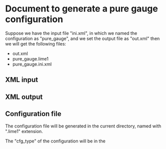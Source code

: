 # Document to generate a pure gauge configuration

Suppose we have the input file "ini.xml", in which we named the configuration as "pure_gauge", and we set the output file as "out.xml" then we will get the following files:

* out.xml
* pure_gauge.lime1
* pure_gauge.ini.xml


## XML input




## XML output


## Configuration file

The configuration file will be generated in the current directory, named with ".lime1" extension.

The "cfg_type" of the configuration will be in the 